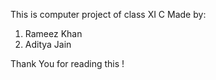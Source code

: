 This is computer project of class XI C
Made by:
1) Rameez Khan
2) Aditya Jain

Thank You for reading this !
